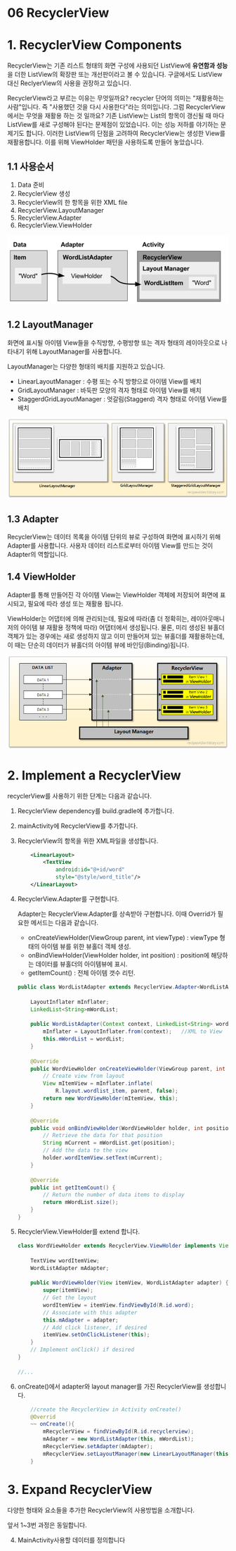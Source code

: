06 RecyclerView
===

# 1. RecyclerView Components

RecyclerView는 기존 리스트 형태의 화면 구성에 사용되던 ListView에 **유연함과 성능**을 더한 ListView의 확장판 또는 개선판이라고 볼 수 있습니다. 구글에서도 ListView 대신 ReclyerView의 사용을 권장하고 있습니다.

RecyclerView라고 부르는 이유는 무엇일까요? recycler 단어의 의미는 "재활용하는 사람"입니다. 즉 "사용했던 것을 다시 사용한다"라는 의미입니다. 그럼 RecyclerView에서는 무엇을 재활용 하는 것 일까요? 기존 ListView는 List의 항목이 갱신될 때 마다 ListView를 새로 구성해야 된다는 문제점이 있었습니다. 이는 성능 저하를 야기하는 문제기도 합니다. 이러한 ListView의 단점을 고려하여 RecyclerView는 생성한 View를 재활용합니다. 이를 위해 ViewHolder 패턴을 사용하도록 만들어 놓았습니다.


## 1.1 사용순서

1. Data 준비
2. RecyclerView 생성
3. RecyclerView의 한 항목을 위한 XML file
4. RecyclerView.LayoutManager
5. RecyclerView.Adapter
6. RecyclerView.ViewHolder
   
![recyclerView](img/recyclerView.png)

## 1.2 LayoutManager

화면에 표시될 아이템 View들을 수직방향, 수평방향 또는 격자 형태의 레이아웃으로 나타내기 위해 LayoutManager를 사용합니다.

LayoutManager는 다양한 형태의 배치를 지원하고 있습니다.

- LinearLayoutManager : 수평 또는 수직 방향으로 아이템 View를 배치
- GridLayoutManager : 바둑판 모양의 격자 형태로 아이템 View를 배치
- StaggerdGridLayoutManager : 엇갈림(Staggerd) 격자 형태로 아이템 View를 배치

![layoutmanager](img/layoutmanager.png)

## 1.3 Adapter

RecyclerView는 데이터 목록을 아이템 단위의 뷰로 구성하여 화면에 표시하기 위해 Adapter를 사용합니다. 사용자 데이터 리스트로부터 아이템 View를 만드는 것이 Adapter의 역할입니다.


## 1.4 ViewHolder

Adapter를 통해 만들어진 각 아이템 View는 ViewHolder 객체에 저장되어 화면에 표시되고, 필요에 따라 생성 또는 재활용 됩니다. 

ViewHolder는 어댑터에 의해 관리되는데, 필요에 따라(좀 더 정확히는, 레이아웃매니저의 아이템 뷰 재활용 정책에 따라) 어댑터에서 생성됩니다. 물론, 미리 생성된 뷰홀더 객체가 있는 경우에는 새로 생성하지 않고 이미 만들어져 있는 뷰홀더를 재활용하는데, 이 때는 단순히 데이터가 뷰홀더의 아이템 뷰에 바인딩(Binding)됩니다.

![viewHolder](img/viewHolder.png)


# 2. Implement a RecyclerView

recyclerView를 사용하기 위한 단계는 다음과 같습니다.

1. RecyclerView dependency를 build.gradle에 추가합니다.
   
2. mainActivity에 RecyclerView를 추가합니다.
   
3. RecyclerView의 항목을 위한 XML파일을 생성합니다.

    ```XML
        <LinearLayout>
            <TextView
                android:id="@+id/word"
                style="@style/word_title"/>
        </LinearLayout>
    ```
4. RecyclerView.Adapter를 구현합니다.

    Adapter는 RecyclerView.Adapter를 상속받아 구현합니다. 이때 Overrid가 필요한 메서드는 다음과 같습니다.

    - onCreateViewHolder(ViewGroup parent, int viewType) : viewType 형태의 아이템 뷰를 위한 뷰홀더 객체 생성.
    - onBindViewHolder(ViewHolder holder, int position) : position에 해당하는 데이터를 뷰홀더의 아이템뷰에 표시.
    - getItemCount() : 전체 아이템 갯수 리턴.

    ```Java
    public class WordListAdapter extends RecyclerView.Adapter<WordListAdapter.WordViewHolder> {

        LayoutInflater mInflater;
        LinkedList<String>mWordList;

        public WordListAdapter(Context context, LinkedList<String> wordList) {
            mInflater = LayoutInflater.from(context);   //XML to View
            this.mWordList = wordList;
        }

        @Override
        public WordViewHolder onCreateViewHolder(ViewGroup parent, int viewType) {
            // Create view from layout
            View mItemView = mInflater.inflate(
                R.layout.wordlist_item, parent, false);
            return new WordViewHolder(mItemView, this);
        }

        @Override
        public void onBindViewHolder(WordViewHolder holder, int position) {
            // Retrieve the data for that position
            String mCurrent = mWordList.get(position);
            // Add the data to the view
            holder.wordItemView.setText(mCurrent);
        }

        @Override
        public int getItemCount() {
            // Return the number of data items to display
            return mWordList.size();
        }
    }
    ```
5. RecyclerView.ViewHolder를 extend 합니다.

    ```Java
    class WordViewHolder extends RecyclerView.ViewHolder implements View.OnClickListener {
        
        TextView wordItemView;
        WordListAdapter mAdapter;
        
        public WordViewHolder(View itemView, WordListAdapter adapter) {
            super(itemView);
            // Get the layout
            wordItemView = itemView.findViewById(R.id.word);
            // Associate with this adapter
            this.mAdapter = adapter;
            // Add click listener, if desired
            itemView.setOnClickListener(this);
        }
        // Implement onClick() if desired
    }

    //...
    ```

6. onCreate()에서 adapter와 layout manager를 가진 RecyclerView를 생성합니다.
    ```Java
        //create the RecyclerView in Activity onCreate()
        @Overrid
        ~~ onCreate(){
            mRecyclerView = findViewById(R.id.recyclerview);
            mAdapter = new WordListAdapter(this, mWordList);
            mRecyclerView.setAdapter(mAdapter);
            mRecyclerView.setLayoutManager(new LinearLayoutManager(this));
        }
    ```

# 3. Expand RecyclerView

다양한 형태와 요소들을 추가한 RecyclerView의 사용방법을 소개합니다.

앞서 1~3번 과정은 동일합니다.

4. MainActivity사용할 데이터를 정의합니다

```C

```